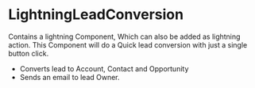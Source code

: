 # LightningLeadConversion
Contains a lightning Component, Which can also be added as lightning action.
This Component will do a Quick lead conversion with just a single button click.
+ Converts lead to Account, Contact and Opportunity
+ Sends an email to lead Owner.
